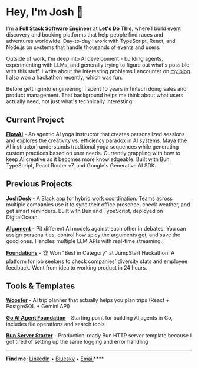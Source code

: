 # Hey, I'm Josh 👋

I'm a **Full Stack Software Engineer** at **Let's Do This**, where I build event discovery and booking platforms that help people find races and adventures worldwide. Day-to-day I work with TypeScript, React, and Node.js on systems that handle thousands of events and users.

Outside of work, I'm deep into AI development - building agents, experimenting with LLMs, and generally trying to figure out what's possible with this stuff. I write about the interesting problems I encounter on [my blog](https://www.joshtuddenham.tech/blog). I also won a hackathon recently, which was fun.

Before getting into engineering, I spent 10 years in fintech doing sales and product management. That background helps me think about what users actually need, not just what's technically interesting.

## Current Project

**[FlowAI](https://joshdesk.live)** - An agentic AI yoga instructor that creates personalized sessions and explores the creativity vs. efficiency paradox in AI systems. Maya (the AI instructor) understands traditional yoga sequences while generating custom practices based on user needs. Currently grappling with how to keep AI creative as it becomes more knowledgeable. Built with Bun, TypeScript, React Router v7, and Google's Generative AI SDK.

## Previous Projects

**[JoshDesk](https://joshdesk.live)** - A Slack app for hybrid work coordination. Teams across multiple companies use it to sync their office presence, check weather, and get smart reminders. Built with Bun and TypeScript, deployed on DigitalOcean.

**[AIgument](https://aigument.vercel.app/)** - Pit different AI models against each other in debates. You can assign personalities, control how spicy the arguments get, and save the good ones. Handles multiple LLM APIs with real-time streaming.

**[Foundations](https://foundations-app.vercel.app/)** - 🏆 Won "Best in Category" at JumpStart Hackathon. A platform for job seekers to check companies' diversity stats and employee feedback. Went from idea to working product in 24 hours.

## Tools & Templates

**[Wooster](https://github.com/joshuaisaact/Wooster)** - AI trip planner that actually helps you plan trips (React + PostgreSQL + Gemini API)

**[Go AI Agent Foundation](https://github.com/joshuaisaact/Go-AI-Agent)** - Starting point for building AI agents in Go, includes file operations and search tools

**[Bun Server Starter](https://github.com/joshuaisaact/bun-server-starter)** - Production-ready Bun HTTP server template because I got tired of setting up the same logging and error handling

---

**Find me:** [LinkedIn](https://www.linkedin.com/in/joshuatuddenham/) • [Bluesky](https://bsky.app/profile/joshtuddenham.tech) • [Email](mailto:joshuaisaact@gmail.com)****

